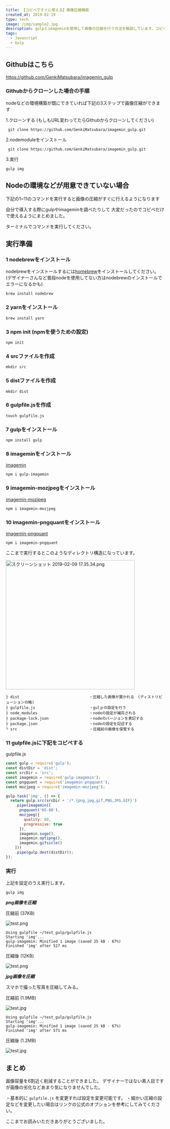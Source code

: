 ```yaml
---
title: 【コピペですぐに使える】画像圧縮機能
created_at: 2019-02-19
type: tech
image: /img/sample2.jpg
description: gulpとimageminを使用して画像の圧縮を行う方法を解説しています。コピペでOKです！
tags:
  - Javascript
  - Gulp
---
```


## Githubはこちら

https://github.com/GenkiMatsubara/imagemin_gulp

### Githubからクローンした場合の手順

nodeなどの環境構築が既にできていれば下記の3ステップで画像圧縮ができます

1.クローンする
(もしもURL変わってたらGithubからクローンしてください)

```
 git clone https://github.com/GenkiMatsubara/imagemin_gulp.git
```

2.nodemoduleをインストール

```
 git clone https://github.com/GenkiMatsubara/imagemin_gulp.git
```

3.実行

```
gulp img
```

## Nodeの環境などが用意できていない場合

下記の1~11のコマンドを実行すると画像の圧縮がすぐに行えるようになります

自分で導入する際にgulpやimageminを調べたりして
大変だったのでコピペだけで使えるようにまとめました。

ターミナルでコマンドを実行してください。

## 実行準備

### 1 nodebrewをインストール

nodebrewをインストールするには[homebrew](https://brew.sh/index_ja)をインストールしてください。
(デザイナーさんなど普段nodeを使用してない方はnodebrewのインストールでエラーになるかも)

```
brew install nodebrew
```

### 2 yarnをインストール

```
brew install yarn
```

### 3 npm init (npmを使うための設定)

```
npm init
```

### 4 srcファイルを作成

```
mkdir src
```

### 5 distファイルを作成

```
mkdir dist
```

### 6 gulpfile.jsを作成

```
touch gulpfile.js
```

### 7 gulpをインストール

```
npm install gulp
```

### 8 imageminをインストール

[imagemin](https://www.npmjs.com/package/gulp-imagemin)

```
npm i gulp-imagemin
```

### 9 imagemin-mozjpegをインストール

[imagemin-mozjpeg](https://www.npmjs.com/package/imagemin-mozjpeg)

```
npm i imagemin-mozjpeg
```

### 10 imagemin-pngquantをインストール

[imagemin-pngquant](https://www.npmjs.com/package/imagemin-pngquant)

```
npm i imagemin-pngquant
```

ここまで実行するとこのようなディレクトリ構造になっています。

<img
  width="409"
  alt="スクリーンショット 2019-02-09 17.35.34.png"
  src="https://qiita-image-store.s3.amazonaws.com/0/199085/1b1523f4-4bdc-e7e4-d581-fcf16f6e8509.png">

```
├ dist　　　　　　　　　　　　　　　　　　 ・圧縮した画像が置かれる　(ディストリビューションの略)
├ gulpfile.js                        ・gulｐの設定を行う
├ node_modules                       ・nodeの設定が補完される
├ package-lock.json                  ・nodeのバージョンを表記する
├ package.json                       ・nodeの設定を記述する
└ src                                ・圧縮前の画像を保管する
```

### 11 gulpfile.jsに下記をコピぺする

gulpfile.js

```javascript
const gulp = require('gulp');
const distDir = 'dist';
const srcDir = 'src';
const imagemin = require('gulp-imagemin');
const pngquant = require('imagemin-pngquant');
const mozjpeg = require('imagemin-mozjpeg');

gulp.task('img', () => {
  return gulp.src(srcDir + '/*.{png,jpg,gif,PNG,JPG,GIF}')
    .pipe(imagemin([
      pngquant('65-80'),
      mozjpeg({
        quality: 80,
        progressive: true
      }),
      imagemin.svgo(),
      imagemin.optipng(),
      imagemin.gifsicle()
    ]))
    .pipe(gulp.dest(distDir));
});
```

### 実行

上記を設定のうえ実行します。

```
gulp img
```

***png画像を圧縮***

圧縮前 (37KB)

![test.png](https://qiita-image-store.s3.amazonaws.com/0/199085/aea5a96c-8fe3-9cae-69e2-a76890232e1d.png)

```
Using gulpfile ~/test_gulp/gulpfile.js
Starting 'img'...
gulp-imagemin: Minified 1 image (saved 25 kB - 67%)
Finished 'img' after 527 ms
```

圧縮後 (12KB)

![test.png](https://qiita-image-store.s3.amazonaws.com/0/199085/14039952-73fb-1b0f-bb63-7a9d4f5146a0.png)

***jpg画像を圧縮***

スマホで撮った写真を圧縮してみる。

圧縮前 (1.9MB)

![test.jpg](https://qiita-image-store.s3.amazonaws.com/0/199085/ed453547-6e43-01ef-afa3-8e6a81c2201b.jpeg)

```
Using gulpfile ~/test_gulp/gulpfile.js
Starting 'img'...
gulp-imagemin: Minified 1 image (saved 25 kB - 67%)
Finished 'img' after 571 ms
```

圧縮後 (1.2MB)

![test.jpg](https://qiita-image-store.s3.amazonaws.com/0/199085/69530871-5b4e-1b28-64ed-06d9c79aed45.jpeg)

## まとめ

画像容量を6割近く削減することができました。
デザイナーではない素人目ですが画像の劣化などあまり気になりませんでした。

・基本的に `gulpfile.js` を変更すれば設定を変更可能です。
・細かい圧縮の設定などを変更したい場合はリンクの公式のオプションを参考にしてみてください。

ここまでお読みいただきありがとうございました。
